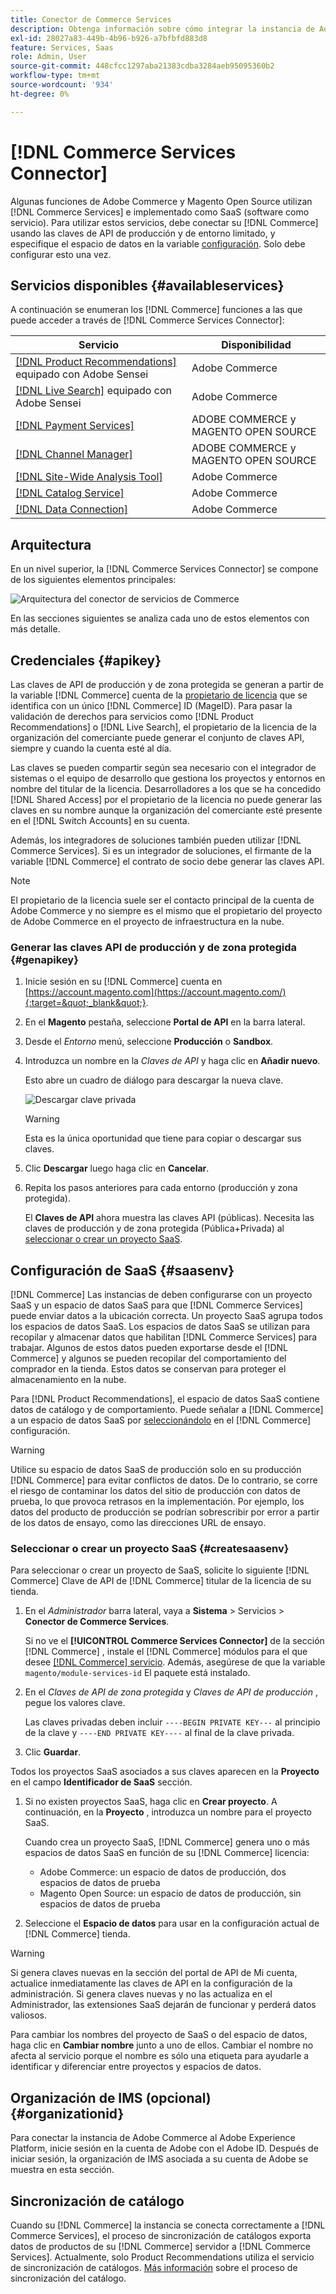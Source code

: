 ```yaml
---
title: Conector de Commerce Services
description: Obtenga información sobre cómo integrar la instancia de Adobe Commerce o Magento Open Source en servicios mediante claves de API de producción y de zona protegida.
exl-id: 28027a83-449b-4b96-b926-a7bfbfd883d8
feature: Services, Saas
role: Admin, User
source-git-commit: 448cfcc1297aba21383cdba3284aeb95095360b2
workflow-type: tm+mt
source-wordcount: '934'
ht-degree: 0%

---
```


# [!DNL Commerce Services Connector]

Algunas funciones de Adobe Commerce y Magento Open Source utilizan [!DNL Commerce Services] e implementado como SaaS (software como servicio). Para utilizar estos servicios, debe conectar su [!DNL Commerce] usando las claves de API de producción y de entorno limitado, y especifique el espacio de datos en la variable [configuración](https://experienceleague.adobe.com/docs/commerce-admin/config/services/saas.html). Solo debe configurar esto una vez.

## Servicios disponibles {#availableservices}

A continuación se enumeran los [!DNL Commerce] funciones a las que puede acceder a través de [!DNL Commerce Services Connector]:

| Servicio | Disponibilidad |
| ---|--- |
| [[!DNL Product Recommendations]](/help/product-recommendations/overview.md) equipado con Adobe Sensei | Adobe Commerce |
| [[!DNL Live Search]](/help/live-search/overview.md) equipado con Adobe Sensei | Adobe Commerce |
| [[!DNL Payment Services]](/help/payment-services/overview.md) | ADOBE COMMERCE y MAGENTO OPEN SOURCE |
| [[!DNL Channel Manager]](https://experienceleague.adobe.com/docs/commerce-channels/channel-manager/intro-to-channel-manager/overview.html) | ADOBE COMMERCE y MAGENTO OPEN SOURCE |
| [[!DNL Site-Wide Analysis Tool]](https://experienceleague.adobe.com/docs/commerce-operations/tools/site-wide-analysis-tool/intro.html) | Adobe Commerce |
| [[!DNL Catalog Service]](/help/catalog-service/overview.md) | Adobe Commerce |
| [[!DNL Data Connection]](/help/data-connection/overview.md) | Adobe Commerce |

## Arquitectura

En un nivel superior, la [!DNL Commerce Services Connector] se compone de los siguientes elementos principales:

![Arquitectura del conector de servicios de Commerce](assets/saas-config-sync-workflow.png)

En las secciones siguientes se analiza cada uno de estos elementos con más detalle.

## Credenciales {#apikey}

Las claves de API de producción y de zona protegida se generan a partir de la variable [!DNL Commerce] cuenta de la [propietario de licencia](https://experienceleague.adobe.com/en/docs/commerce-cloud-service/start/onboarding) que se identifica con un único [!DNL Commerce] ID (MageID). Para pasar la validación de derechos para servicios como [!DNL Product Recommendations] o [!DNL Live Search], el propietario de la licencia de la organización del comerciante puede generar el conjunto de claves API, siempre y cuando la cuenta esté al día.

Las claves se pueden compartir según sea necesario con el integrador de sistemas o el equipo de desarrollo que gestiona los proyectos y entornos en nombre del titular de la licencia. Desarrolladores a los que se ha concedido [!DNL Shared Access] por el propietario de la licencia no puede generar las claves en su nombre aunque la organización del comerciante esté presente en el [!DNL Switch Accounts] en su cuenta.

Además, los integradores de soluciones también pueden utilizar [!DNL Commerce Services]. Si es un integrador de soluciones, el firmante de la variable [!DNL Commerce] el contrato de socio debe generar las claves API.

>[!NOTE]
>
>El propietario de la licencia suele ser el contacto principal de la cuenta de Adobe Commerce y no siempre es el mismo que el propietario del proyecto de Adobe Commerce en el proyecto de infraestructura en la nube.

### Generar las claves API de producción y de zona protegida {#genapikey}

1. Inicie sesión en su [!DNL Commerce] cuenta en [https://account.magento.com](https://account.magento.com/){:target=&quot;_blank&quot;}.

1. En el **Magento** pestaña, seleccione **Portal de API** en la barra lateral.

1. Desde el _Entorno_ menú, seleccione **Producción** o **Sandbox**.

1. Introduzca un nombre en la _Claves de API_ y haga clic en **Añadir nuevo**.

   Esto abre un cuadro de diálogo para descargar la nueva clave.

   ![Descargar clave privada](assets/download-api-private-key.png)

   >[!WARNING]
   >
   > Esta es la única oportunidad que tiene para copiar o descargar sus claves.

1. Clic **Descargar** luego haga clic en **Cancelar**.

1. Repita los pasos anteriores para cada entorno (producción y zona protegida).

   El **Claves de API** ahora muestra las claves API (públicas). Necesita las claves de producción y de zona protegida (Pública+Privada) al [seleccionar o crear un proyecto SaaS](#createsaasenv).

## Configuración de SaaS {#saasenv}

[!DNL Commerce] Las instancias de deben configurarse con un proyecto SaaS y un espacio de datos SaaS para que [!DNL Commerce Services] puede enviar datos a la ubicación correcta. Un proyecto SaaS agrupa todos los espacios de datos SaaS. Los espacios de datos SaaS se utilizan para recopilar y almacenar datos que habilitan [!DNL Commerce Services] para trabajar. Algunos de estos datos pueden exportarse desde el [!DNL Commerce] y algunos se pueden recopilar del comportamiento del comprador en la tienda. Estos datos se conservan para proteger el almacenamiento en la nube.

Para [!DNL Product Recommendations], el espacio de datos SaaS contiene datos de catálogo y de comportamiento. Puede señalar a [!DNL Commerce] a un espacio de datos SaaS por [seleccionándolo](https://docs.magento.com/user-guide/configuration/services/saas.html) en el [!DNL Commerce] configuración.

>[!WARNING]
>
> Utilice su espacio de datos SaaS de producción solo en su producción [!DNL Commerce] para evitar conflictos de datos. De lo contrario, se corre el riesgo de contaminar los datos del sitio de producción con datos de prueba, lo que provoca retrasos en la implementación. Por ejemplo, los datos del producto de producción se podrían sobrescribir por error a partir de los datos de ensayo, como las direcciones URL de ensayo.

### Seleccionar o crear un proyecto SaaS {#createsaasenv}

Para seleccionar o crear un proyecto de SaaS, solicite lo siguiente [!DNL Commerce] Clave de API de [!DNL Commerce] titular de la licencia de su tienda.

1. En el _Administrador_ barra lateral, vaya a **Sistema** > Servicios > **Conector de Commerce Services**.

   Si no ve el **[!UICONTROL Commerce Services Connector]** de la sección [!DNL Commerce] , instale el [!DNL Commerce] módulos para el que desee [[!DNL Commerce] servicio](#availableservices). Además, asegúrese de que la variable `magento/module-services-id` El paquete está instalado.

1. En el _Claves de API de zona protegida_ y _Claves de API de producción_ , pegue los valores clave.

   Las claves privadas deben incluir `----BEGIN PRIVATE KEY---` al principio de la clave y `----END PRIVATE KEY----` al final de la clave privada.

1. Clic **Guardar**.

Todos los proyectos SaaS asociados a sus claves aparecen en la **Proyecto** en el campo **Identificador de SaaS** sección.

1. Si no existen proyectos SaaS, haga clic en **Crear proyecto**. A continuación, en la **Proyecto** , introduzca un nombre para el proyecto SaaS.

   Cuando crea un proyecto SaaS, [!DNL Commerce] genera uno o más espacios de datos SaaS en función de su [!DNL Commerce] licencia:
   - Adobe Commerce: un espacio de datos de producción, dos espacios de datos de prueba
   - Magento Open Source: un espacio de datos de producción, sin espacios de datos de prueba

1. Seleccione el **Espacio de datos** para usar en la configuración actual de [!DNL Commerce] tienda.

>[!WARNING]
>
> Si genera claves nuevas en la sección del portal de API de Mi cuenta, actualice inmediatamente las claves de API en la configuración de la administración. Si genera claves nuevas y no las actualiza en el Administrador, las extensiones SaaS dejarán de funcionar y perderá datos valiosos.

Para cambiar los nombres del proyecto de SaaS o del espacio de datos, haga clic en **Cambiar nombre** junto a uno de ellos. Cambiar el nombre no afecta al servicio porque el nombre es sólo una etiqueta para ayudarle a identificar y diferenciar entre proyectos y espacios de datos.

## Organización de IMS (opcional) {#organizationid}

Para conectar la instancia de Adobe Commerce al Adobe Experience Platform, inicie sesión en la cuenta de Adobe con el Adobe ID. Después de iniciar sesión, la organización de IMS asociada a su cuenta de Adobe se muestra en esta sección.

## Sincronización de catálogo

Cuando su [!DNL Commerce] la instancia se conecta correctamente a [!DNL Commerce Services], el proceso de sincronización de catálogos exporta datos de productos de su [!DNL Commerce] servidor a [!DNL Commerce Services]. Actualmente, solo Product Recommendations utiliza el servicio de sincronización de catálogos. [Más información](catalog-sync.md) sobre el proceso de sincronización del catálogo.
